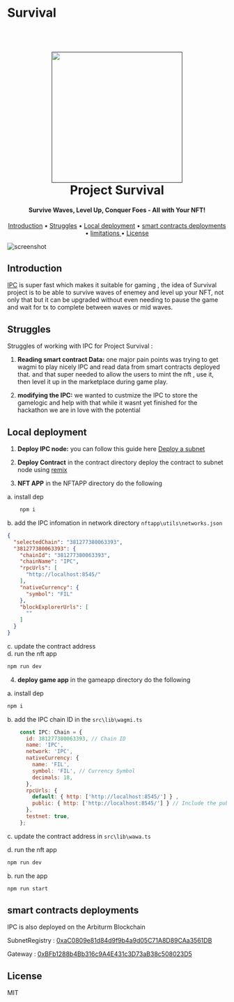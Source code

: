 # Survival
 

  
<h1 align="center">
  <br>
  <a href=""><img src="https://blogger.googleusercontent.com/img/b/R29vZ2xl/AVvXsEhpP08WXrpiC7unhN0oDo8qp_DUua5vDX9MPHLrMF54imsowsaIu3-deazJ3TBUkHFTjEGJc6MGm6QA7aftuWdffOVzOug4gBpEacGKm6ACAkXoPFXQPzXedJmZwyj8XlXrBfaHR0yRUr-fYlqk5nAXJGx4m4fSffogKzWsnomYyWqL0-9B0xzh8NqtDW8/s960/our%20Goal.png" width="300"></a>
  <br>
  Project Survival 
  <br>
</h1>

<h4 align="center">Survive Waves, Level Up, Conquer Foes - All with Your NFT!</h4>

<p align="center">
  <a href="#introduction">Introduction</a> •
  <a href="#struggles">Struggles</a> •
  <a href="#local-deployment">Local deployment</a> •
  <a href="#smart-contracts-deployments">smart contracts deployments</a> •
  <a href="#limitations">limitations </a> •
  <a href="#license">License</a>
</p>

![screenshot](https://blogger.googleusercontent.com/img/b/R29vZ2xl/AVvXsEieZPalAwowt-sB2JqWU8IjnFUfnx8I-shXaq03tyJWBSq5JoFikYlz38_YZPlUf99c4Sg2x30ZJdlSFAHkkMib9KICO8lJzeiFr4e3wFRB1Pg5vJfip0uRGzpgZx96RxnHoSW5Hx2M0lUXX1gUXv6YO4-NMEUGfvAwp6j2smnrFYYbdw90npaDPwfXZwQ/s1000/Untitled-1-Recovered.png)

## Introduction 

[IPC](https://docs.ipc.space/) is super fast which makes it suitable for gaming , the idea of Survival project is to be able to survive waves of enemey and level up your NFT, not only that but it can be upgraded without even needing to pause the game and wait for tx to complete between waves or mid waves. 

## Struggles

Struggles of working with IPC for Project Survival :

1. **Reading smart contract Data:** one major pain points was trying to get wagmi to play nicely IPC and read data from smart contracts deployed that. and that super needed to allow the users to mint the nft , use it, then level it up in the marketplace during game play. 

2. **modifying the IPC:** we wanted to custmize the IPC to store the gamelogic and help with that while it wasnt yet finished for the hackathon we are in love with the potential 


## Local deployment

1. **Deploy IPC node:** you can follow this guide here [Deploy a subnet](https://docs.ipc.space/quickstarts/deploy-a-subnet)

2. **Deploy Contract** in the contract directory deploy the contract to subnet node using [remix](https://remix.ethereum.org/)

3. **NFT APP** in the NFTAPP directory do the following

a. install dep

  ```bash
      npm i
  ```

b. add the IPC infomation in network directory `nftapp\utils\networks.json`

  ```json
  {
    "selectedChain": "381277380063393",
    "381277380063393": {
      "chainId": "381277380063393",
      "chainName": "IPC",
      "rpcUrls": [
        "http://localhost:8545/"
      ],
      "nativeCurrency": {
        "symbol": "FIL"
      },
      "blockExplorerUrls": [
        ""
      ]
    }
  }
  ```
c. update the contract address  
d. run the nft app 

```bash
npm run dev
```

  
4. **deploy game app** in the gameapp directory do the following

a. install dep

  ```bash
  npm i
  ```

b. add the IPC chain ID in the `src\lib\wagmi.ts`

```js
    const IPC: Chain = {
      id: 381277380063393, // Chain ID
      name: 'IPC',
      network: 'IPC',
      nativeCurrency: {
        name: 'FIL',
        symbol: 'FIL', // Currency Symbol
        decimals: 18,
      },
      rpcUrls: {
        default: { http: ['http://localhost:8545/'] } ,
        public: { http: ['http://localhost:8545/'] } // Include the public key if required by the Chain type
      },
      testnet: true,
    };
  ```
  c. update the contract address  in `src\lib\wawa.ts`
    
  d. run the nft app 

```bash
npm run dev
```
b. run the app 

```bash
npm run start
```


## smart contracts deployments 

IPC is also deployed on the Arbiturm Blockchain 

SubnetRegistry : [0xaC0809e81d84d9f9b4a9d05C71A8D89CAa3561DB](https://sepolia.arbiscan.io/address/0xaC0809e81d84d9f9b4a9d05C71A8D89CAa3561DB) 


Gateway : [0xBFb1288b4Bb316c9A4E431c3D73aB38c508023D5](https://sepolia.arbiscan.io/address/0xBFb1288b4Bb316c9A4E431c3D73aB38c508023D5) 



## License

MIT
